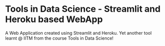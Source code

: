 # Tools in Data Science - Streamlit and Heroku based WebApp
 A Web Application created using Streamlit and Heroku. 
 Yet another tool learnt @ IITM from the course Tools in Data Science!

